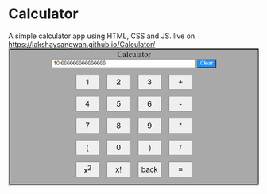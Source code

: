 # Calculator
A simple calculator app using HTML, CSS and JS.
live on https://lakshaysangwan.github.io/Calculator/
![picture](calculator.png)
